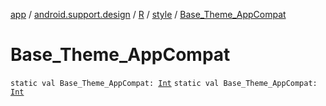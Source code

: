 [app](../../../index.md) / [android.support.design](../../index.md) / [R](../index.md) / [style](index.md) / [Base_Theme_AppCompat](.)

# Base_Theme_AppCompat

`static val Base_Theme_AppCompat: `[`Int`](https://kotlinlang.org/api/latest/jvm/stdlib/kotlin/-int/index.html)
`static val Base_Theme_AppCompat: `[`Int`](https://kotlinlang.org/api/latest/jvm/stdlib/kotlin/-int/index.html)